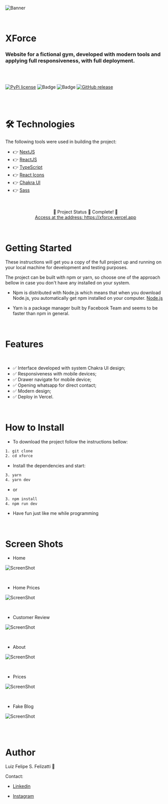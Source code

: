 ![Banner](/public/banner.png)

<br/>

# XForce

### Website for a fictional gym, developed with modern tools and applying full responsiveness, with full deployment.

<br/>
<br/>

[![PyPi license](https://badgen.net/pypi/license/pip/)](https://pypi.com/project/pip/) ![Badge](https://img.shields.io/static/v1?label=MadeWith&message=TypeScript&color=OO7accstyle=for-the-badge&logo=ghost) ![Badge](https://img.shields.io/static/v1?label=Usage&message=ReactJS&color=007accstyle=for-the-badge&logo=ghost) [![GitHub release](https://img.shields.io/github/release/Naereen/StrapDown.js.svg)](https://GitHub.com/Naereen/StrapDown.js/releases/)

<br/>
<br/>

🛠 Technologies
=================
The following tools were used in building the project:

- 👉 [NextJS](https://nextjs.org)
- 👉 [ReactJS](https://pt-br.reactjs.org/)
- 👉 [TypeScript](https://www.typescriptlang.org/)
- 👉 [React Icons](https://react-icons.github.io/react-icons/)
- 👉 [Chakra UI](https://chakra-ui.com/guides/first-steps)
- 👉 [Sass](https://sass-lang.com)

<br/>

<p align="center">
  🤖 Project Status 🚀 Complete! 🤖
  <br/>
  <a align="center" href="https://xforce.vercel.app" target="_blank">
    Access at the address: https://xforce.vercel.app
  </a>
</p>

<br/>

Getting Started
=================

These instructions will get you a copy of the full project up and running on your local machine for development and testing purposes.

The project can be built with npm or yarn, so choose one of the approach bellow in case you don't have any installed on your system.

- Npm is distributed with Node.js which means that when you download Node.js, you automatically get npm installed on your computer. [Node.js](https://nodejs.org/en/)

- Yarn is a package manager built by Facebook Team and seems to be faster than npm in general.

<br/>

Features 
=================
<br/>

- ✅ Interface developed with system Chakra UI design;
- ✅ Responsiveness with mobile devices;
- ✅ Drawer navigate for mobile device;
- ✅ Opening whatsapp for direct contact;
- ✅ Modern design;
- ✅ Deploy in Vercel.

<br/>

How to Install
=================

- To download the project follow the instructions bellow:

```bash
1. git clone
2. cd xforce
```

- Install the dependencies and start:

```bash
3. yarn
4. yarn dev
```
- or

```bash
3. npm install
4. npm run dev
```

- Have fun just like me while programming

<br/>

Screen Shots
=================

- Home

![ScreenShot](/public/git/home.png)

<br/>

- Home Prices

![ScreenShot](/public/git/home2.png)

<br/>

- Customer Review

![ScreenShot](/public/git/home3.png)

<br/>

- About

![ScreenShot](/public/git/about.png)

<br/>

- Prices

![ScreenShot](/public/git/prices.png)

<br/>

- Fake Blog

![ScreenShot](/public/git/blog.png)

<br/>

<br/>

Author
=================

Luiz Felipe S. Felizatti 🎯 

Contact:

- [Linkedin](https://www.linkedin.com/in/luiz-felipe-siqueira-felizatti-00783a1ab/)

- [Instagram](https://www.instagram.com/luiz_2fs/)